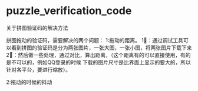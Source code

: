 # puzzle_verification_code
关于拼图验证码的解决方法

拼图拖动的验证码，需要解决的两个问题：
1:拖动的距离。
  1⃣️：通过调试工具可以看到拼图的验证码是分为两张图片，一张大图，一张小图，将两张图片下载下来
  2⃣️：然后做一些处理，通过对比，算出距离，（这个距离有的可以直接使用，有的是不可以的，例如QQ登录的时候 下载的图片尺寸是比界面上显示的要大的，所以针对各平台，要进行缩放）。

2:拖动的时候的抖动
